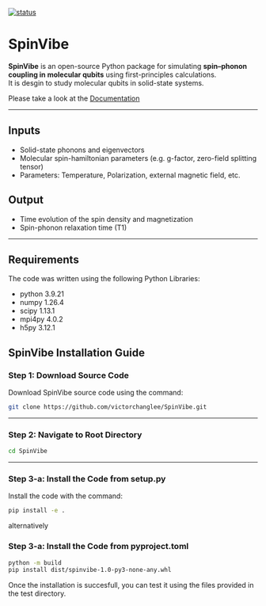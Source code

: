 [![status](https://joss.theoj.org/papers/6cd884ec29554707741cd8e700542a68/status.svg)](https://joss.theoj.org/papers/6cd884ec29554707741cd8e700542a68)


# SpinVibe


**SpinVibe** is an open-source Python package for simulating **spin–phonon coupling in molecular qubits** using first-principles calculations.  
It is desgin to study molecular qubits in solid-state systems.

Please take a look at the  [Documentation](https://victorchanglee.github.io/SpinVibe/)

---

## Inputs
- Solid-state phonons and eigenvectors
- Molecular spin-hamiltonian parameters (e.g. g-factor, zero-field splitting tensor)
- Parameters: Temperature, Polarization, external magnetic field, etc.

## Output
- Time evolution of the spin density and magnetization
- Spin-phonon relaxation time (T1)

---

## Requirements
The code was written using the following Python Libraries:

- python                    3.9.21
- numpy                     1.26.4
- scipy                     1.13.1
- mpi4py                    4.0.2
- h5py                      3.12.1

## SpinVibe Installation Guide

### Step 1: Download Source Code

Download SpinVibe source code using the command:

```bash
git clone https://github.com/victorchanglee/SpinVibe.git
```

---

### Step 2: Navigate to Root Directory

```bash
cd SpinVibe
```

---

### Step 3-a: Install the Code from setup.py

Install the code with the command:

```bash
pip install -e .
```
alternatively

### Step 3-a: Install the Code from pyproject.toml


```bash
python -m build
pip install dist/spinvibe-1.0-py3-none-any.whl
```

Once the installation is succesfull, you can test it using the files provided in the test directory.
